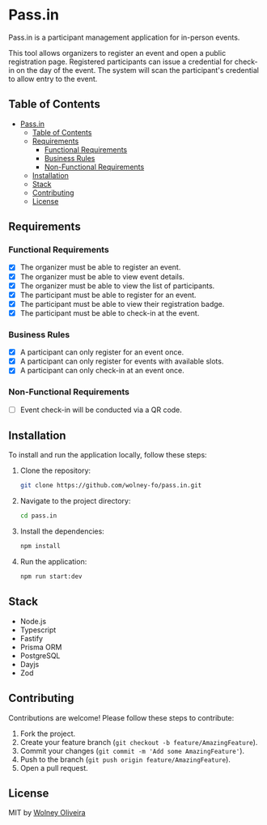 # Pass.in

Pass.in is a participant management application for in-person events.

This tool allows organizers to register an event and open a public registration page. Registered participants can issue a credential for check-in on the day of the event. The system will scan the participant's credential to allow entry to the event.

## Table of Contents

- [Pass.in](#passin)
  - [Table of Contents](#table-of-contents)
  - [Requirements](#requirements)
    - [Functional Requirements](#functional-requirements)
    - [Business Rules](#business-rules)
    - [Non-Functional Requirements](#non-functional-requirements)
  - [Installation](#installation)
  - [Stack](#stack)
  - [Contributing](#contributing)
  - [License](#license)

## Requirements

### Functional Requirements

- [x] The organizer must be able to register an event.
- [x] The organizer must be able to view event details.
- [x] The organizer must be able to view the list of participants.
- [x] The participant must be able to register for an event.
- [x] The participant must be able to view their registration badge.
- [x] The participant must be able to check-in at the event.

### Business Rules

- [x] A participant can only register for an event once.
- [x] A participant can only register for events with available slots.
- [x] A participant can only check-in at an event once.

### Non-Functional Requirements

- [ ] Event check-in will be conducted via a QR code.

## Installation

To install and run the application locally, follow these steps:

1. Clone the repository:
   ```sh
   git clone https://github.com/wolney-fo/pass.in.git
   ```
2. Navigate to the project directory:
   ```sh
   cd pass.in
   ```
3. Install the dependencies:
   ```sh
   npm install
   ```
4. Run the application:
   ```sh
   npm run start:dev
   ```

## Stack

- Node.js
- Typescript
- Fastify
- Prisma ORM
- PostgreSQL
- Dayjs
- Zod

## Contributing

Contributions are welcome! Please follow these steps to contribute:

1. Fork the project.
2. Create your feature branch (`git checkout -b feature/AmazingFeature`).
3. Commit your changes (`git commit -m 'Add some AmazingFeature'`).
4. Push to the branch (`git push origin feature/AmazingFeature`).
5. Open a pull request.

## License

MIT by [Wolney Oliveira](https://github.com/wolney-fo)

